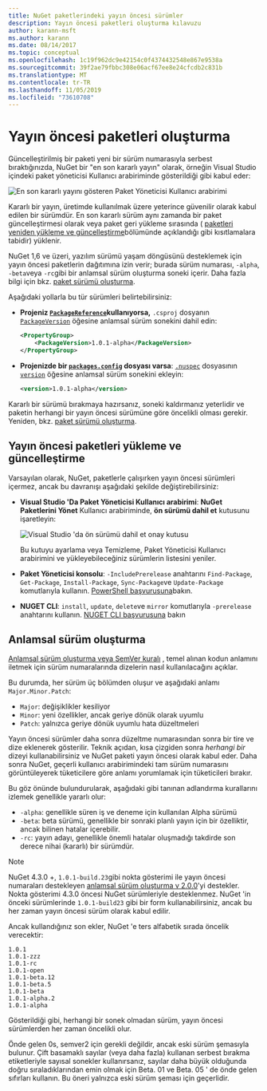 ```yaml
---
title: NuGet paketlerindeki yayın öncesi sürümler
description: Yayın öncesi paketleri oluşturma kılavuzu
author: karann-msft
ms.author: karann
ms.date: 08/14/2017
ms.topic: conceptual
ms.openlocfilehash: 1c19f962dc9e42154c0f4374432548e867e9538a
ms.sourcegitcommit: 39f2ae79fbbc308e06acf67ee8e24cfcdb2c831b
ms.translationtype: MT
ms.contentlocale: tr-TR
ms.lasthandoff: 11/05/2019
ms.locfileid: "73610708"
---
```

# <a name="building-pre-release-packages"></a>Yayın öncesi paketleri oluşturma

Güncelleştirilmiş bir paketi yeni bir sürüm numarasıyla serbest bıraktığınızda, NuGet bir "en son kararlı yayın" olarak, örneğin Visual Studio içindeki paket yöneticisi Kullanıcı arabiriminde gösterildiği gibi kabul eder:

![En son kararlı yayını gösteren Paket Yöneticisi Kullanıcı arabirimi](media/Prerelease_01-LatestStable.png)

Kararlı bir yayın, üretimde kullanılmak üzere yeterince güvenilir olarak kabul edilen bir sürümdür. En son kararlı sürüm aynı zamanda bir paket güncelleştirmesi olarak veya paket geri yükleme sırasında ( [paketleri yeniden yükleme ve güncelleştirme](../consume-packages/reinstalling-and-updating-packages.md)bölümünde açıklandığı gibi kısıtlamalara tabidir) yüklenir.

NuGet 1,6 ve üzeri, yazılım sürümü yaşam döngüsünü desteklemek için yayın öncesi paketlerin dağıtımına izin verir; burada sürüm numarası, `-alpha`, `-beta`veya `-rc`gibi bir anlamsal sürüm oluşturma soneki içerir. Daha fazla bilgi için bkz. [paket sürümü oluşturma](../concepts/package-versioning.md#pre-release-versions).

Aşağıdaki yollarla bu tür sürümleri belirtebilirsiniz:

- **Projeniz [`PackageReference`](../consume-packages/package-references-in-project-files.md)kullanıyorsa,** `.csproj` dosyanın [`PackageVersion`](/dotnet/core/tools/csproj.md#packageversion) öğesine anlamsal sürüm sonekini dahil edin:

    ```xml
    <PropertyGroup>
        <PackageVersion>1.0.1-alpha</PackageVersion>
    </PropertyGroup>
    ```

- **Projenizde bir [`packages.config`](../reference/packages-config.md) dosyası varsa**: [`.nuspec`](../reference/nuspec.md) dosyasının [`version`](../reference/nuspec.md#version) öğesine anlamsal sürüm sonekini ekleyin:

    ```xml
    <version>1.0.1-alpha</version>
    ```

Kararlı bir sürümü bırakmaya hazırsanız, soneki kaldırmanız yeterlidir ve paketin herhangi bir yayın öncesi sürümüne göre öncelikli olması gerekir. Yeniden, bkz. [paket sürümü oluşturma](../concepts/package-versioning.md#pre-release-versions).

## <a name="installing-and-updating-pre-release-packages"></a>Yayın öncesi paketleri yükleme ve güncelleştirme

Varsayılan olarak, NuGet, paketlerle çalışırken yayın öncesi sürümleri içermez, ancak bu davranışı aşağıdaki şekilde değiştirebilirsiniz:

- **Visual Studio 'Da Paket Yöneticisi Kullanıcı arabirimi**: **NuGet Paketlerini Yönet** Kullanıcı arabiriminde, **ön sürümü dahil et** kutusunu işaretleyin:

    ![Visual Studio 'da ön sürümü dahil et onay kutusu](media/Prerelease_02-CheckPrerelease.png)

    Bu kutuyu ayarlama veya Temizleme, Paket Yöneticisi Kullanıcı arabirimini ve yükleyebileceğiniz sürümlerin listesini yeniler.

- **Paket Yöneticisi konsolu**: `-IncludePrerelease` anahtarını `Find-Package`, `Get-Package`, `Install-Package`, `Sync-Package`ve `Update-Package` komutlarıyla kullanın. [PowerShell başvurusuna](../reference/powershell-reference.md)bakın.

- **NUGET CLI**: `install`, `update`, `delete`ve `mirror` komutlarıyla `-prerelease` anahtarını kullanın. [NUGET CLI başvurusuna](../reference/nuget-exe-cli-reference.md) bakın

## <a name="semantic-versioning"></a>Anlamsal sürüm oluşturma

[Anlamsal sürüm oluşturma veya SemVer kuralı](https://semver.org/spec/v1.0.0.html) , temel alınan kodun anlamını iletmek için sürüm numaralarında dizelerin nasıl kullanılacağını açıklar.

Bu durumda, her sürüm üç bölümden oluşur ve aşağıdaki anlamı `Major.Minor.Patch`:

- `Major`: değişiklikler kesiliyor
- `Minor`: yeni özellikler, ancak geriye dönük olarak uyumlu
- `Patch`: yalnızca geriye dönük uyumlu hata düzeltmeleri

Yayın öncesi sürümler daha sonra düzeltme numarasından sonra bir tire ve dize eklenerek gösterilir. Teknik açıdan, kısa çizgiden sonra *herhangi bir* dizeyi kullanabilirsiniz ve NuGet paketi yayın öncesi olarak kabul eder. Daha sonra NuGet, geçerli kullanıcı arabirimindeki tam sürüm numarasını görüntüleyerek tüketicilere göre anlamı yorumlamak için tüketicileri bırakır.

Bu göz önünde bulundurularak, aşağıdaki gibi tanınan adlandırma kurallarını izlemek genellikle yararlı olur:

- `-alpha`: genellikle süren iş ve deneme için kullanılan Alpha sürümü
- `-beta`: beta sürümü, genellikle bir sonraki planlı yayın için bir özelliktir, ancak bilinen hatalar içerebilir.
- `-rc`: yayın adayı, genellikle önemli hatalar oluşmadığı takdirde son derece nihai (kararlı) bir sürümdür.

> [!Note]
> NuGet 4.3.0 +, `1.0.1-build.23`gibi nokta gösterimi ile yayın öncesi numaraları destekleyen [anlamsal sürüm oluşturma v 2.0.0](https://semver.org/spec/v2.0.0.html)'yi destekler. Nokta gösterimi 4.3.0 öncesi NuGet sürümleriyle desteklenmez. NuGet 'in önceki sürümlerinde `1.0.1-build23` gibi bir form kullanabilirsiniz, ancak bu her zaman yayın öncesi sürüm olarak kabul edilir.

Ancak kullandığınız son ekler, NuGet 'e ters alfabetik sırada öncelik verecektir:

    1.0.1
    1.0.1-zzz
    1.0.1-rc
    1.0.1-open
    1.0.1-beta.12
    1.0.1-beta.5
    1.0.1-beta
    1.0.1-alpha.2
    1.0.1-alpha

Gösterildiği gibi, herhangi bir sonek olmadan sürüm, yayın öncesi sürümlerden her zaman öncelikli olur.

Önde gelen 0s, semver2 için gerekli değildir, ancak eski sürüm şemasıyla bulunur. Çift basamaklı sayılar (veya daha fazla) kullanan serbest bırakma etiketleriyle sayısal sonekler kullanırsanız, sayılar daha büyük olduğunda doğru sıraladıklarından emin olmak için Beta. 01 ve Beta. 05 ' de önde gelen sıfırları kullanın. Bu öneri yalnızca eski sürüm şeması için geçerlidir.
